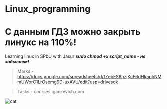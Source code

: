 # Linux_programming
# С данным ГДЗ можно закрыть линукс на 110%!
Learning linux in SPbU with Jasur
***sudo chmod +x script_name - не забываем!***

> Marks - https://docs.google.com/spreadsheets/d/1ZebES9hzjKcF6dHk5phNMmUWorC1LrOsemg9D-uxAVU/edit?usp=drivesdk

> Tasks - courses.igankevich.com

![cat](https://media.tenor.com/bWUeVRqW9-IAAAAi/fast-cat-cat-excited.gif)
